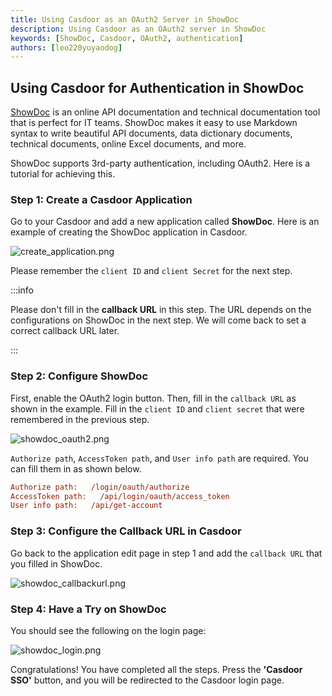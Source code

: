 ```yaml
---
title: Using Casdoor as an OAuth2 Server in ShowDoc
description: Using Casdoor as an OAuth2 server in ShowDoc
keywords: [ShowDoc, Casdoor, OAuth2, authentication]
authors: [leo220yuyaodog]
---
```


## Using Casdoor for Authentication in ShowDoc

[ShowDoc](https://www.showdoc.com.cn/) is an online API documentation and technical documentation tool that is perfect for IT teams. ShowDoc makes it easy to use Markdown syntax to write beautiful API documents, data dictionary documents, technical documents, online Excel documents, and more.

ShowDoc supports 3rd-party authentication, including OAuth2. Here is a tutorial for achieving this.

### Step 1: Create a Casdoor Application

Go to your Casdoor and add a new application called **ShowDoc**. Here is an example of creating the ShowDoc application in Casdoor.

![create_application.png](/img/integration/php/showdoc/create_application.png)

Please remember the `client ID` and `client Secret` for the next step.

:::info

Please don't fill in the **callback URL** in this step. The URL depends on the configurations on ShowDoc in the next step. We will come back to set a correct callback URL later.

:::

### Step 2: Configure ShowDoc

First, enable the OAuth2 login button. Then, fill in the `callback URL` as shown in the example. Fill in the `client ID` and `client secret` that were remembered in the previous step.

![showdoc_oauth2.png](/img/integration/php/showdoc/showdoc_oauth2.png)

`Authorize path`, `AccessToken path`, and `User info path` are required. You can fill them in as shown below.

```ini
Authorize path:   /login/oauth/authorize
AccessToken path:   /api/login/oauth/access_token
User info path:   /api/get-account
```

### Step 3: Configure the Callback URL in Casdoor

Go back to the application edit page in step 1 and add the `callback URL` that you filled in ShowDoc.

![showdoc_callbackurl.png](/img/integration/php/showdoc/showdoc_callbackurl.png)

### Step 4: Have a Try on ShowDoc

You should see the following on the login page:

![showdoc_login.png](/img/integration/php/showdoc/showdoc_login.png)

Congratulations! You have completed all the steps. Press the **'Casdoor SSO'** button, and you will be redirected to the Casdoor login page.
